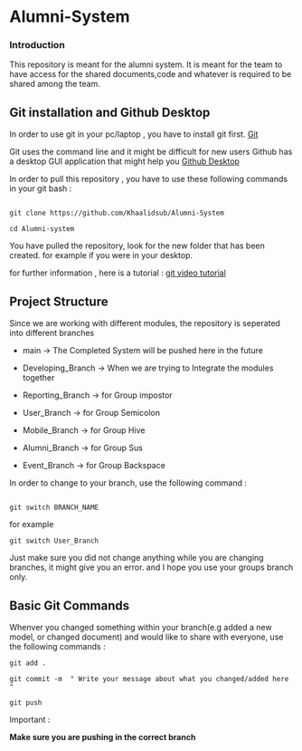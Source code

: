 # Alumni-System

### Introduction

This repository is meant for the alumni system. It is meant for the team to have access for the shared documents,code and whatever is required to be shared among the team.

## Git installation and Github Desktop

In order to use git in your pc/laptop , you have to install git first.
[Git](https://git-scm.com/downloads)

Git uses the command line and it might be difficult for new users
Github has a desktop GUI application that might help you
[Github Desktop](https://desktop.github.com/)

In order to pull this repository , you have to use these following commands in your git bash :

```

git clone https://github.com/Khaalidsub/Alumni-System

cd Alumni-system

```

You have pulled the repository, look for the new folder that has been created.
for example if you were in your desktop.

for further information , here is a tutorial :
[git video tutorial](https://www.youtube.com/watch?v=SWYqp7iY_Tc)

## Project Structure

Since we are working with different modules, the repository is seperated into different branches

- main -> The Completed System will be pushed here in the future
- Developing_Branch -> When we are trying to Integrate the modules together

- Reporting_Branch -> for Group impostor
- User_Branch -> for Group Semicolon
- Mobile_Branch -> for Group Hive
- Alumni_Branch -> for Group Sus
- Event_Branch -> for Group Backspace

In order to change to your branch, use the following command :

```

git switch BRANCH_NAME

```

for example

```
git switch User_Branch
```

Just make sure you did not change anything while you are changing branches, it might give you an error.
and I hope you use your groups branch only.

## Basic Git Commands

Whenver you changed something within your branch(e.g added a new model, or changed document)
and would like to share with everyone, use the following commands :

```
git add .

git commit -m  " Write your message about what you changed/added here "

git push
```

Important :

**Make sure you are pushing in the correct branch**
